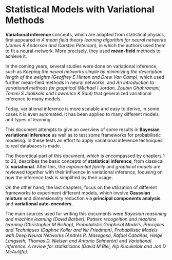 # Statistical Models with Variational Methods


**Variational inference** concepts, which are adapted from statistical physics, first appeared in *A mean field theory learning algorithm for neural networks (James R Anderson and Carsten Peterson)*, in which the authors used them to fit a neural-network. More precisely, they used **mean-field** methods to achieve it.

In the coming years, several studies were done on variational inference, such as *Keeping the neural networks simple by minimizing the description length of the weights (Geoffrey E Hinton and Drew Van Camp)*, which used further mean-field methods in neural networks, and *An introduction to variational methods for graphical (Michael I Jordan, Zoubin Ghahramani, Tommi S Jaakkola and Lawrence K Saul)* that generalized variational inference to many models.

Today, variational inference is more scalable and easy to derive, in some cases it is even automated. It has been applied to many different models and types of learning.

This document attempts to give an overview of some results in **Bayesian variational inference** as well as to test some frameworks for probabilistic modeling. In these tests an effort to apply variational inference techniques to real databases is made.

The theoretical part of this document, which is encompassed by chapters 1 to 23, describes the basic concepts of **statistical inference**, from classical to **variational**. After this, the *exponential family* and *graphical models* are reviewed together with their influence in variational inference, focusing on how the inference task is simplified by their usage.

On the other hand, the last chapters, focus on the utilization of different frameworks to experiment different models, which involve **Gaussian mixture** and dimensionality reduction via **principal components analysis** and **variational auto-encoders**.

The main sources used for writing this documents were *Bayesian reasoning and machine learning (David Barber)*, *Pattern recognition and machine learning (Christopher M Bishop)*, *Probabilistic Graphical Models, Principles and Techniques (Daphne Koller and Nir Friedman)*, *Probabilistic Models with Deep Neural Networks (Andrés R. Masegosa, Rafael Cabañas, Helge Langseth, Thomas D. Nielsen and Antonio Salmerón)* and *Variational inference: A review for statisticians (David M Blei, Alp Kucukelbir and Jon D McAuliffe)*.
